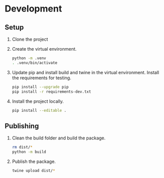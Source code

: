 # Development

## Setup

1. Clone the project

2. Create the virtual environment.

    ```bash
    python -m .venv
    . .venv/bin/activate
    ```

3. Update pip and install build and twine in the virtual environment.
    Install the requirements for testing.

    ```bash
    pip install --upgrade pip
    pip install -r requirements-dev.txt
    ```

4. Install the project locally.

    ```bash
    pip install --editable .
    ```

## Publishing

1. Clean the build folder and build the package.

    ```bash
    rm dist/*
    python -m build
    ```

2. Publish the package.

    ```bash
    twine upload dist/*
    ```

